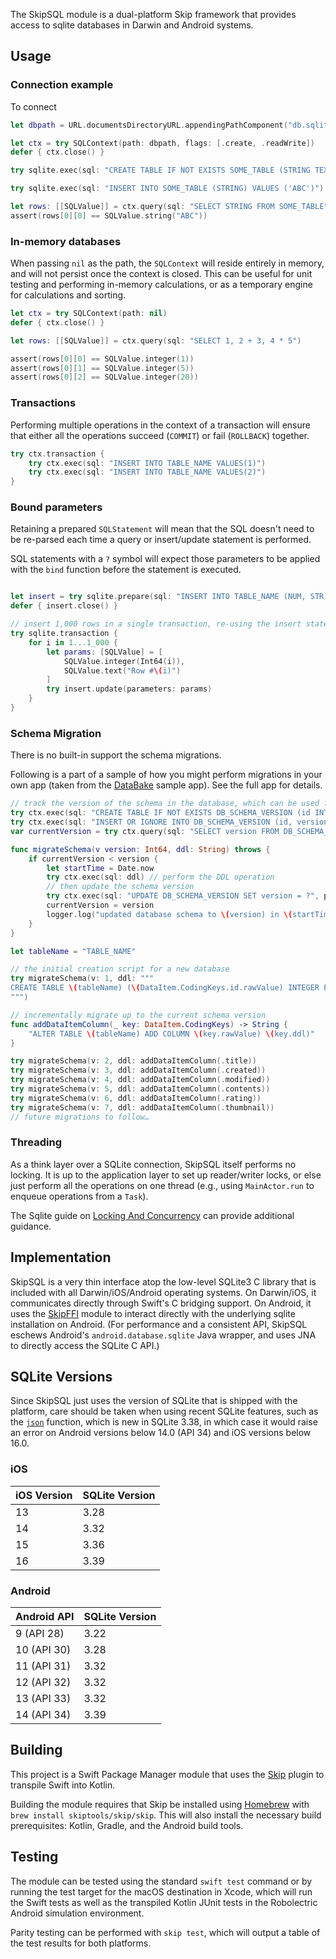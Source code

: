 
The SkipSQL module is a dual-platform Skip framework that provides access to sqlite databases in Darwin and Android systems.

## Usage

### Connection example

To connect 
```swift
let dbpath = URL.documentsDirectoryURL.appendingPathComponent("db.sqlite")

let ctx = try SQLContext(path: dbpath, flags: [.create, .readWrite])
defer { ctx.close() }

try sqlite.exec(sql: "CREATE TABLE IF NOT EXISTS SOME_TABLE (STRING TEXT)")

try sqlite.exec(sql: "INSERT INTO SOME_TABLE (STRING) VALUES ('ABC')")

let rows: [[SQLValue]] = ctx.query(sql: "SELECT STRING FROM SOME_TABLE")
assert(rows[0][0] == SQLValue.string("ABC"))

```

### In-memory databases 

When passing `nil` as the path, the `SQLContext` will reside entirely in memory, and will not persist once the context is closed. This can be useful for unit testing and performing in-memory calculations, or as a temporary engine for calculations and sorting.

```swift
let ctx = try SQLContext(path: nil)
defer { ctx.close() }

let rows: [[SQLValue]] = ctx.query(sql: "SELECT 1, 2 + 3, 4 * 5")

assert(rows[0][0] == SQLValue.integer(1))
assert(rows[0][1] == SQLValue.integer(5))
assert(rows[0][2] == SQLValue.integer(20))

```

### Transactions

Performing multiple operations in the context of a transaction will ensure that either all the operations succeed (`COMMIT`) or fail (`ROLLBACK`) together.

```swift
try ctx.transaction {
    try ctx.exec(sql: "INSERT INTO TABLE_NAME VALUES(1)")
    try ctx.exec(sql: "INSERT INTO TABLE_NAME VALUES(2)")
}
```

### Bound parameters

Retaining a prepared `SQLStatement` will mean that the SQL doesn't need to be re-parsed each time a query or insert/update statement is performed.

SQL statements with a `?` symbol will expect those parameters to be applied with the `bind` function before the statement is executed. 

```swift

let insert = try sqlite.prepare(sql: "INSERT INTO TABLE_NAME (NUM, STR) VALUES (?, ?)")
defer { insert.close() }

// insert 1,000 rows in a single transaction, re-using the insert statement
try sqlite.transaction {
    for i in 1...1_000 {
        let params: [SQLValue] = [
            SQLValue.integer(Int64(i)),
            SQLValue.text("Row #\(i)")
        ]
        try insert.update(parameters: params)
    }
}

```


### Schema Migration

There is no built-in support the schema migrations.

Following is a part of a sample of how you might perform migrations in your own app (taken from the [DataBake](https://source.skip.tools/skipapp-databake) sample app). See the full app for details.


```swift
// track the version of the schema in the database, which can be used for schema migration
try ctx.exec(sql: "CREATE TABLE IF NOT EXISTS DB_SCHEMA_VERSION (id INTEGER PRIMARY KEY, version INTEGER)")
try ctx.exec(sql: "INSERT OR IGNORE INTO DB_SCHEMA_VERSION (id, version) VALUES (0, 0)")
var currentVersion = try ctx.query(sql: "SELECT version FROM DB_SCHEMA_VERSION").first?.first?.integerValue ?? 0

func migrateSchema(v version: Int64, ddl: String) throws {
    if currentVersion < version {
        let startTime = Date.now
        try ctx.exec(sql: ddl) // perform the DDL operation
        // then update the schema version
        try ctx.exec(sql: "UPDATE DB_SCHEMA_VERSION SET version = ?", parameters: [SQLValue.integer(version)])
        currentVersion = version
        logger.log("updated database schema to \(version) in \(startTime.durationToNow)")
    }
}

let tableName = "TABLE_NAME"

// the initial creation script for a new database
try migrateSchema(v: 1, ddl: """
CREATE TABLE \(tableName) (\(DataItem.CodingKeys.id.rawValue) INTEGER PRIMARY KEY AUTOINCREMENT)
""")

// incrementally migrate up to the current schema version
func addDataItemColumn(_ key: DataItem.CodingKeys) -> String {
    "ALTER TABLE \(tableName) ADD COLUMN \(key.rawValue) \(key.ddl)"
}

try migrateSchema(v: 2, ddl: addDataItemColumn(.title))
try migrateSchema(v: 3, ddl: addDataItemColumn(.created))
try migrateSchema(v: 4, ddl: addDataItemColumn(.modified))
try migrateSchema(v: 5, ddl: addDataItemColumn(.contents))
try migrateSchema(v: 6, ddl: addDataItemColumn(.rating))
try migrateSchema(v: 7, ddl: addDataItemColumn(.thumbnail))
// future migrations to follow…

```

### Threading 

As a think layer over a SQLite connection, SkipSQL itself performs no locking. It is up to the application layer to set up reader/writer locks, or else just perform all the operations on one thread (e.g., using `MainActor.run` to enqueue operations from a `Task`).

The Sqlite guide on [Locking And Concurrency](https://www.sqlite.org/lockingv3.html) can provide additional guidance.


## Implementation

SkipSQL is a very thin interface atop the low-level SQLite3 C library that is included with all Darwin/iOS/Android operating systems.
On Darwin/iOS, it communicates directly through Swift's C bridging support.
On Android, it uses the [SkipFFI](http://source.skip.tools/skip-ffi/) module to interact directly with the underlying sqlite installation on Android.
(For performance and a consistent API, SkipSQL eschews Android's `android.database.sqlite` Java wrapper, and uses JNA to directly access the SQLite C API.)

## SQLite Versions

Since SkipSQL just uses the version of SQLite that is shipped with the platform, care should be taken when using recent SQLite features, such as the [`json`](https://sqlite.org/json1.html) function, which is new in SQLite 3.38, in which case it would raise an error on Android versions below 14.0 (API 34) and iOS versions below 16.0.


### iOS

| iOS Version | SQLite Version |
|-------------|----------------|
| 13          | 3.28           |
| 14          | 3.32           |
| 15          | 3.36           |
| 16          | 3.39           |


### Android

|Android API     |SQLite Version|
|----------------|--------------|
| 9 (API 28)     | 3.22         |
| 10 (API 30)    | 3.28         |
| 11 (API 31)    | 3.32         |
| 12 (API 32)    | 3.32         |
| 13 (API 33)    | 3.32         |
| 14 (API 34)    | 3.39         |


## Building

This project is a Swift Package Manager module that uses the
[Skip](https://skip.tools) plugin to transpile Swift into Kotlin.

Building the module requires that Skip be installed using 
[Homebrew](https://brew.sh) with `brew install skiptools/skip/skip`.
This will also install the necessary build prerequisites:
Kotlin, Gradle, and the Android build tools.

## Testing

The module can be tested using the standard `swift test` command
or by running the test target for the macOS destination in Xcode,
which will run the Swift tests as well as the transpiled
Kotlin JUnit tests in the Robolectric Android simulation environment.

Parity testing can be performed with `skip test`,
which will output a table of the test results for both platforms.
